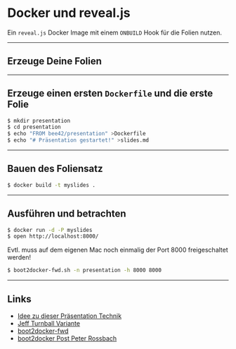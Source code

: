 # Docker und reveal.js

Ein `reveal.js` Docker Image mit einem `ONBUILD` Hook für die Folien nutzen.

---

## Erzeuge Deine Folien

---

## Erzeuge einen ersten `Dockerfile` und die erste Folie

```bash
$ mkdir presentation
$ cd presentation
$ echo "FROM bee42/presentation" >Dockerfile
$ echo "# Präsentation gestartet!" >slides.md
```

---

## Bauen des Foliensatz

```bash
$ docker build -t myslides .
```

---

## Ausführen und betrachten

```bash
$ docker run -d -P myslides
$ open http://localhost:8000/
```

Evtl. muss auf dem eigenen Mac noch einmalig der Port 8000 freigeschaltet werden!

```bash
$ boot2docker-fwd.sh -n presentation -h 8000 8000
```

---

## Links

  - [Idee zu dieser Präsentation Technik](http://mindtrove.info/a-reveal.js-docker-base-image-with-onbuild)
  - [Jeff Turnball Variante](http://kartar.net/2014/05/presenting-with-docker/)
  - [boot2docker-fwd](https://gist.github.com/deinspanjer/9215467)
  - [boot2docker Post Peter Rossbach](http://www.infrabricks.de/blog/2014/06/30/docker-mit-boot2docker-starten/)

  
